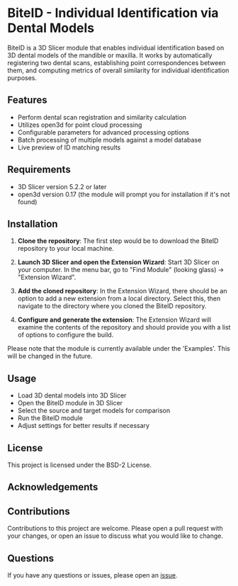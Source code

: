 # BiteID - Individual Identification via Dental Models

BiteID is a 3D Slicer module that enables individual identification based on 3D dental models of the mandible or maxilla. It works by automatically registering two dental scans, establishing point correspondences between them, and computing metrics of overall similarity for individual identification purposes.

## Features

- Perform dental scan registration and similarity calculation
- Utilizes open3d for point cloud processing
- Configurable parameters for advanced processing options
- Batch processing of multiple models against a model database 
- Live preview of ID matching results

## Requirements

- 3D Slicer version 5.2.2 or later
- open3d version 0.17 (the module will prompt you for installation if it's not found)

## Installation

1. **Clone the repository**: The first step would be to download the BiteID repository to your local machine. 

2. **Launch 3D Slicer and open the Extension Wizard**: Start 3D Slicer on your computer. In the menu bar, go to "Find Module" (looking glass) -> "Extension Wizard". 

3. **Add the cloned repository**: In the Extension Wizard, there should be an option to add a new extension from a local directory. Select this, then navigate to the directory where you cloned the BiteID repository.

4. **Configure and generate the extension**: The Extension Wizard will examine the contents of the repository and should provide you with a list of options to configure the build. 

Please note that the module is currently available under the 'Examples'. This will be changed in the future.

## Usage

- Load 3D dental models into 3D Slicer
- Open the BiteID module in 3D Slicer
- Select the source and target models for comparison
- Run the BiteID module
- Adjust settings for better results if necessary


## License

This project is licensed under the BSD-2 License.

## Acknowledgements


## Contributions

Contributions to this project are welcome. Please open a pull request with your changes, or open an issue to discuss what you would like to change.

## Questions

If you have any questions or issues, please open an [issue](https://github.com/agporto/BiteID/issues).
